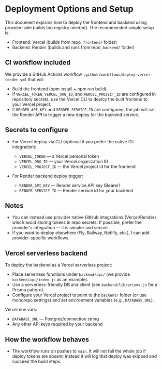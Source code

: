 Deployment Options and Setup
=============================

This document explains how to deploy the frontend and backend using provider-side builds (no registry needed). The recommended simple setup is:

- Frontend: Vercel (builds from repo, `frontend/` folder)
- Backend: Render (builds and runs from repo, `backend/` folder)

CI workflow included
--------------------
We provide a GitHub Actions workflow `.github/workflows/deploy-vercel-render.yml` that will:

- Build the frontend (npm install + npm run build)
- If `VERCEL_TOKEN`, `VERCEL_ORG_ID`, and `VERCEL_PROJECT_ID` are configured in repository secrets, use the Vercel CLI to deploy the built frontend to your Vercel project.
- If `RENDER_API_KEY` and `RENDER_SERVICE_ID` are configured, the job will call the Render API to trigger a new deploy for the backend service.

Secrets to configure
---------------------
- For Vercel deploy via CLI (optional if you prefer the native Git integration):
  - `VERCEL_TOKEN` — a Vercel personal token
  - `VERCEL_ORG_ID` — your Vercel organization ID
  - `VERCEL_PROJECT_ID` — the Vercel project id for the frontend

- For Render backend deploy trigger:
  - `RENDER_API_KEY` — Render service API key (Bearer)
  - `RENDER_SERVICE_ID` — Render service id for your backend

Notes
-----
- You can instead use provider native GitHub integrations (Vercel/Render) which avoid storing tokens in repo secrets. If possible, prefer the provider's integration — it is simpler and secure.
- If you want to deploy elsewhere (Fly, Railway, Netlify, etc.), I can add provider-specific workflows.

Vercel serverless backend
-------------------------
To deploy the backend as a Vercel serverless project:

- Place serverless functions under `backend/api/` (we provide `backend/api/index.js` as an example).
- Use a serverless-friendly DB and client (see `backend/lib/prisma.js` for a Prisma pattern).
- Configure your Vercel project to point to the `backend/` folder (or use monorepo settings) and set environment variables (e.g., `DATABASE_URL`).

Vercel env vars:
- `DATABASE_URL` — Postgres/connection string
- Any other API keys required by your backend


How the workflow behaves
------------------------
- The workflow runs on pushes to `main`. It will not fail the whole job if deploy tokens are absent; instead it will log that deploy was skipped and succeed the build steps.
